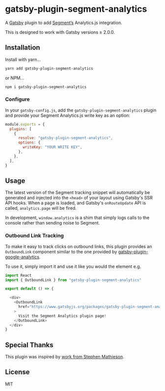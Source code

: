 # gatsby-plugin-segment-analytics

A [Gatsby](https://www.gatsbyjs.org) plugin to add
[Segment’s](https://segment.com/) Analytics.js integration.

This is designed to work with Gatsby versions ≥ 2.0.0.

## Installation

Install with yarn...

```sh
yarn add gatsby-plugin-segment-analytics
```

or NPM...

```sh
npm i gatsby-plugin-segment-analytics
```

### Configure

In your `gatsby-config.js`, add the `gatsby-plugin-segment-analytics` plugin and
provide your Segment Analytics.js write key as an option:

```js
module.exports = {
  plugins: [
    {
      resolve: "gatsby-plugin-segment-analytics",
      options: {
        writeKey: "YOUR WRITE KEY",
      },
    },
  ],
}
```

## Usage

The latest version of the Segment tracking snippet will automatically be
generated and injected into the `<head>` of your layout using Gatsby's SSR API
hooks. When a page is loaded, and Gatsby's `onRouteUpdate` API is called,
`analytics.page` will be fired.

In development, `window.analytics` is a shim that simply logs calls to the
console rather than sending noise to Segment.

### Outbound Link Tracking

To make it easy to track clicks on outbound links, this plugin provides an
`OutboundLink` component similar to the one provided by
[gatsby-plugin-google-analytics](https://github.com/gatsbyjs/gatsby/tree/master/packages/gatsby-plugin-google-analytics#outboundlink-component).

To use it, simply import it and use it like you would the <a> element e.g.

```js
import React
import { OutboundLink } from "gatsby-plugin-segment-analytics"

export default () => {

  <div>
    <OutboundLink
      href="https://www.gatsbyjs.org/packages/gatsby-plugin-segment-analytics/"
    >
      Visit the Segment Analytics plugin page!
    </OutboundLink>
  </div>
}
```

## Special Thanks

This plugin was inspired by
[work from Stephen Mathieson](https://github.com/stephenmathieson/gatsby-plugin-segment).

## License

MIT
